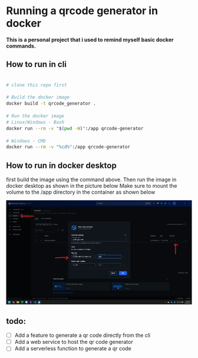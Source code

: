 # Running a qrcode generator in docker

**This is a personal project that i used to remind myself basic docker commands.**

## How to run in cli

```bash

# clone this repo first

# Build the docker image
docker build -t qrcode_generator .

# Run the docker image
# Linux/Windows - Bash
docker run --rm -v "$(pwd -W)":/app qrcode-generator

# Windows - CMD
docker run --rm -v "%cd%":/app qrcode-generator
```

## How to run in docker desktop

first build the image using the command above.
Then run the image in docker desktop as shown in the picture below
Make sure to mount the volume to the /app directory in the container as shown below

![docker desktop image](./img/docker_desktop.png)


## todo:

- [ ] Add a feature to generate a qr code directly from the cli
- [ ] Add a web service to host the qr code generator
- [ ] Add a serverless function to generate a qr code
